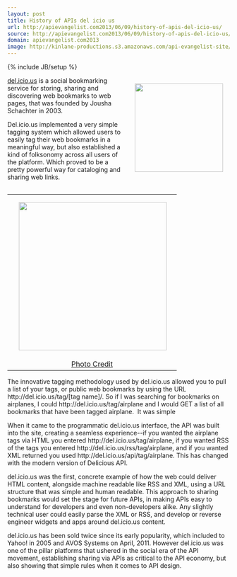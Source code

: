 ```yaml
---
layout: post
title: History of APIs del icio us
url: http://apievangelist.com2013/06/09/history-of-apis-del-icio-us/
source: http://apievangelist.com2013/06/09/history-of-apis-del-icio-us/
domain: apievangelist.com2013
image: http://kinlane-productions.s3.amazonaws.com/api-evangelist-site/blog/delicious-logo.jpg
---
```

{% include JB/setup %}
<p><img style="padding: 15px;" src="https://s3.amazonaws.com/kinlane-productions/api-evangelist/delicious/delicious-logo.jpg" alt="" width="200" align="right" /></p>
<p><a href="https://delicious.com/">del.icio.us</a> is a social bookmarking service for storing, sharing and discovering web bookmarks to web pages, that was founded by Jousha Schachter in 2003.</p>
<p>Del.icio.us implemented a very simple tagging system which allowed users to easily tag their web bookmarks in a meaningful way, but also established a kind of folksonomy across all  users of the platform.  Which proved to be a pretty powerful way for cataloging and sharing web links.</p>
<table align="right">
<tbody>
<tr>
<td align="center"><a href="http://www.flickr.com/photos/joshu/765796263/in/set-72157600740166824/" target="_blank"><img style="padding: 15px;" src="https://s3.amazonaws.com/kinlane-productions/api-evangelist/delicious/delicious-original-screenshot.jpg" alt="" width="335" align="right" /></a></td>
</tr>
<tr>
<td align="center"><a href="http://www.flickr.com/photos/joshu/765796263/in/set-72157600740166824/" target="_blank">Photo Credit</a></td>
</tr>
</tbody>
</table>
<p>The innovative tagging methodology used by del.icio.us allowed you to pull a list of your tags, or public web bookmarks by using the URL http://del.icio.us/tag/[tag name]/. So if I was searching for bookmarks on airplanes, I could http://del.icio.us/tag/airplane and I would GET a list of all bookmarks that have been tagged airplane. &nbsp;It was simple</p>
<p>When it came to the programmatic del.icio.us interface, the API was built into the site, creating a seamless experience--if you wanted the airplane tags via HTML you entered http://del.icio.us/tag/airplane, if you wanted RSS of the tags you entered http://del.icio.us/rss/tag/airplane, and if you wanted XML returned you used http://del.icio.us/api/tag/airplane. This has changed with the modern version of Delicious API.</p>
<p>del.icio.us was the first, concrete example of how the web could deliver HTML content, alongside machine readable like RSS and XML, using a URL structure that was simple and human readable. This approach to sharing bookmarks would set the stage for future APIs, in making APIs easy to understand for developers and even non-developers alike. Any slightly technical user could easily parse the XML or RSS, and develop or reverse engineer widgets and apps around del.icio.us content.</p>
<p>del.icio.us has been sold twice since its early popularity, which included to Yahoo! in 2005 and AVOS Systems on April, 2011. However del.icio.us was one of the pillar platforms that ushered in the social era of the API movement, establishing sharing via APIs as critical to the API economy, but also showing that simple rules when it comes to API design.</p>
